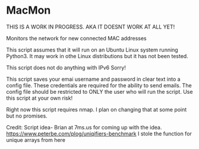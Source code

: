# MacMon
THIS IS A WORK IN PROGRESS. AKA IT DOESNT WORK AT ALL YET!

Monitors the network for new connected MAC addresses

This script assumes that it will run on an Ubuntu Linux system running Python3.  It may work in othe Linux distributions but it has not been tested.

This script does not do anything with IPv6 Sorry!

This script saves your emai username and password in clear text into a config file.  These credentials are required for the ability to send emails.  The config file should be restricted to ONLY the user who will run the script.  Use this script at your own risk!

Right now this script requires nmap. I plan on changing that at some point but no promises.

Credit:
  Script idea- Brian at 7ms.us for coming up with the idea.
  https://www.peterbe.com/plog/uniqifiers-benchmark I stole the function for unique arrays from here